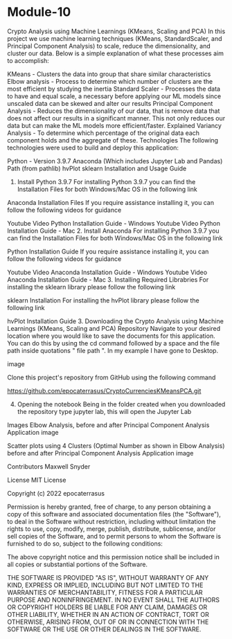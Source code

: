 # Module-10

Crypto Analysis using Machine Learnings (KMeans, Scaling and PCA)
In this project we use machine learning techniques (KMeans, StandardScaler, and Principal Component Analysis) to scale, reduce the dimensionality, and cluster our data. Below is a simple explanation of what these processes aim to accomplish:

KMeans - Clusters the data into group that share similar characteristics
Elbow analysis - Process to determine which number of clusters are the most efficient by studying the inertia
Standard Scaler - Processes the data to have and equal scale, a necessary before applying our ML models since unscaled data can be skewed and alter our results
Principal Component Analysis - Reduces the dimensionality of our data, that is remove data that does not affect our results in a significant manner. This not only reduces our data but can make the ML models more efficient/faster.
Explained Variancy Analysis - To determine which percentage of the original data each component holds and the aggregate of these.
Technologies
The following technologies were used to build and deploy this application:

Python - Version 3.9.7
Anaconda (Which includes Jupyter Lab and Pandas)
Path (from pathlib)
hvPlot
sklearn
Installation and Usage Guide
1. Install Python 3.9.7
For installing Python 3.9.7 you can find the Installation Files for both Windows/Mac OS in the following link

Anaconda Installation Files
If you require assistance installing it, you can follow the following videos for guidance

Youtube Video Python Installation Guide - Windows
Youtube Video Python Installation Guide - Mac
2. Install Anaconda
For installing Python 3.9.7 you can find the Installation Files for both Windows/Mac OS in the following link

Python Installation Guide
If you require assistance installing it, you can follow the following videos for guidance

Youtube Video Anaconda Installation Guide - Windows
Youtube Video Anaconda Installation Guide - Mac
3. Installing Required Librabries
For installing the sklearn library please follow the following link

sklearn Installation
For installing the hvPlot library please follow the following link

hvPlot Installation Guide
3. Downloading the Crypto Analysis using Machine Learnings (KMeans, Scaling and PCA) Repository
Navigate to your desired location where you would like to save the documents for this application. You can do this by using the cd command followed by a space and the file path inside quotations " file path ". In my example I have gone to Desktop.

image

Clone this project's repository from GitHub using the following command

https://github.com/epocaterrasus/CryptoCurrenciesKMeansPCA.git

4. Opening the notebook
Being in the folder created when you downloaded the repository type jupyter lab, this will open the Jupyter Lab

Images
Elbow Analysis, before and after Principal Component Analysis Application image

Scatter plots using 4 Clusters (Optimal Number as shown in Elbow Analysis) before and after Principal Component Analysis Application image

Contributors
Maxwell Snyder

License
MIT License

Copyright (c) 2022 epocaterrasus

Permission is hereby granted, free of charge, to any person obtaining a copy of this software and associated documentation files (the "Software"), to deal in the Software without restriction, including without limitation the rights to use, copy, modify, merge, publish, distribute, sublicense, and/or sell copies of the Software, and to permit persons to whom the Software is furnished to do so, subject to the following conditions:

The above copyright notice and this permission notice shall be included in all copies or substantial portions of the Software.

THE SOFTWARE IS PROVIDED "AS IS", WITHOUT WARRANTY OF ANY KIND, EXPRESS OR IMPLIED, INCLUDING BUT NOT LIMITED TO THE WARRANTIES OF MERCHANTABILITY, FITNESS FOR A PARTICULAR PURPOSE AND NONINFRINGEMENT. IN NO EVENT SHALL THE AUTHORS OR COPYRIGHT HOLDERS BE LIABLE FOR ANY CLAIM, DAMAGES OR OTHER LIABILITY, WHETHER IN AN ACTION OF CONTRACT, TORT OR OTHERWISE, ARISING FROM, OUT OF OR IN CONNECTION WITH THE SOFTWARE OR THE USE OR OTHER DEALINGS IN THE SOFTWARE.
